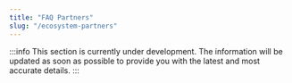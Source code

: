 ```yaml
---
title: "FAQ Partners"
slug: "/ecosystem-partners"
---
```


:::info
This section is currently under development. The information will be updated as soon as possible to provide you with the latest and most accurate details.
:::